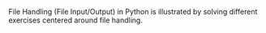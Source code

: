 File Handling (File Input/Output) in Python is illustrated by solving different exercises centered around file handling.
